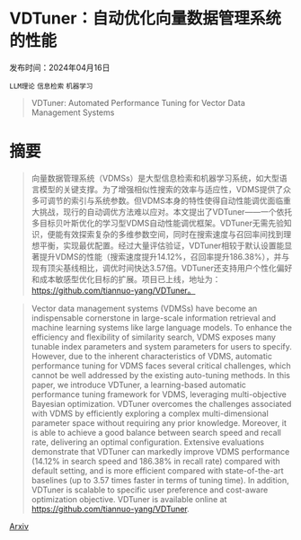 # VDTuner：自动优化向量数据管理系统的性能

发布时间：2024年04月16日

`LLM理论` `信息检索` `机器学习`

> VDTuner: Automated Performance Tuning for Vector Data Management Systems

# 摘要

> 向量数据管理系统（VDMSs）是大型信息检索和机器学习系统，如大型语言模型的关键支撑。为了增强相似性搜索的效率与适应性，VDMS提供了众多可调节的索引与系统参数。但VDMS本身的特性使得自动性能调优面临重大挑战，现行的自动调优方法难以应对。本文提出了VDTuner——一个依托多目标贝叶斯优化的学习型VDMS自动性能调优框架。VDTuner无需先验知识，便能有效探索复杂的多维参数空间，同时在搜索速度与召回率间找到理想平衡，实现最优配置。经过大量评估验证，VDTuner相较于默认设置能显著提升VDMS的性能（搜索速度提升14.12%，召回率提升186.38%），并与现有顶尖基线相比，调优时间快达3.57倍。VDTuner还支持用户个性化偏好和成本敏感型优化目标的扩展。项目已上线，地址为：https://github.com/tiannuo-yang/VDTuner。

> Vector data management systems (VDMSs) have become an indispensable cornerstone in large-scale information retrieval and machine learning systems like large language models. To enhance the efficiency and flexibility of similarity search, VDMS exposes many tunable index parameters and system parameters for users to specify. However, due to the inherent characteristics of VDMS, automatic performance tuning for VDMS faces several critical challenges, which cannot be well addressed by the existing auto-tuning methods. In this paper, we introduce VDTuner, a learning-based automatic performance tuning framework for VDMS, leveraging multi-objective Bayesian optimization. VDTuner overcomes the challenges associated with VDMS by efficiently exploring a complex multi-dimensional parameter space without requiring any prior knowledge. Moreover, it is able to achieve a good balance between search speed and recall rate, delivering an optimal configuration. Extensive evaluations demonstrate that VDTuner can markedly improve VDMS performance (14.12% in search speed and 186.38% in recall rate) compared with default setting, and is more efficient compared with state-of-the-art baselines (up to 3.57 times faster in terms of tuning time). In addition, VDTuner is scalable to specific user preference and cost-aware optimization objective. VDTuner is available online at https://github.com/tiannuo-yang/VDTuner.

[Arxiv](https://arxiv.org/abs/2404.10413)